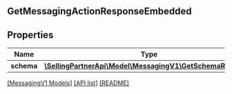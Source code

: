## GetMessagingActionResponseEmbedded

## Properties

Name | Type | Description | Notes
------------ | ------------- | ------------- | -------------
**schema** | [**\SellingPartnerApi\Model\MessagingV1\GetSchemaResponse**](GetSchemaResponse.md) |  | [optional]

[[MessagingV1 Models]](../) [[API list]](../../Api) [[README]](../../../README.md)
